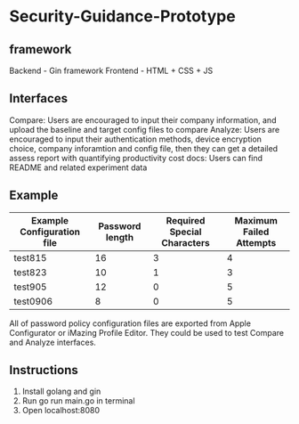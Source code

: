 # Security-Guidance-Prototype

## framework
Backend - Gin framework
Frontend - HTML + CSS + JS

## Interfaces
Compare: Users are encouraged to input their company information, and upload the baseline and target config files to compare
Analyze: Users are encouraged to input their authentication methods, device encryption choice, company inforamtion and config file, then they can get a detailed assess report with quantifying productivity cost
docs: Users can find README and related experiment data

## Example

| Example Configuration file         | Password length     | Required Special Characters | Maximum Failed Attempts| 
|------------------------------------|---------------------|-----------------------------|------------------------|
| test815                            |16                   |3                            |4|
| test823                            |10|1|3|
| test905                            |12|0|5|
| test0906                           |8|0|5|

All of password policy configuration files are exported from Apple Configurator or iMazing Profile Editor.
They could be used to test Compare and Analyze interfaces.

## Instructions
1. Install golang and gin
2. Run go run main.go in terminal
3. Open localhost:8080
